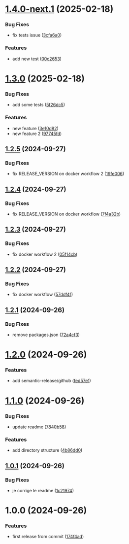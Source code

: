 # [1.4.0-next.1](https://github.com/aureliengiry/semantic-release-test/compare/v1.3.0...v1.4.0-next.1) (2025-02-18)


### Bug Fixes

* fix tests issue ([3cfa6a0](https://github.com/aureliengiry/semantic-release-test/commit/3cfa6a063b52556a511bb92783bd06a8c2efcd5c))


### Features

* add new test ([00c2653](https://github.com/aureliengiry/semantic-release-test/commit/00c26538992e80a2a78dd498ae5b5e900bba0de8))

# [1.3.0](https://github.com/aureliengiry/semantic-release-test/compare/v1.2.5...v1.3.0) (2025-02-18)


### Bug Fixes

* add some tests ([5f26dc5](https://github.com/aureliengiry/semantic-release-test/commit/5f26dc55831aaafa89c34519bdbcdf8b2b2371a9))


### Features

* new feature ([3e10d82](https://github.com/aureliengiry/semantic-release-test/commit/3e10d8292b8527f516a496cb73e1b578776c16a9))
* new feature 2 ([97745fd](https://github.com/aureliengiry/semantic-release-test/commit/97745fdf650946ae146907a5de8cdb80ee81dceb))

## [1.2.5](https://github.com/aureliengiry/semantic-release-test/compare/v1.2.4...v1.2.5) (2024-09-27)


### Bug Fixes

* fix RELEASE_VERSION on docker workflow 2 ([19fe006](https://github.com/aureliengiry/semantic-release-test/commit/19fe006236cb3ed639a3a1df80be2f284d03cfc5))

## [1.2.4](https://github.com/aureliengiry/semantic-release-test/compare/v1.2.3...v1.2.4) (2024-09-27)


### Bug Fixes

* fix RELEASE_VERSION on docker workflow ([7f4a32b](https://github.com/aureliengiry/semantic-release-test/commit/7f4a32b68c5c232bbb6ab3cc01dc1fb529610b8c))

## [1.2.3](https://github.com/aureliengiry/semantic-release-test/compare/v1.2.2...v1.2.3) (2024-09-27)


### Bug Fixes

* fix docker workflow 2 ([05f14cb](https://github.com/aureliengiry/semantic-release-test/commit/05f14cbbdfd32fcb9ae6b121114a4afddc78200a))

## [1.2.2](https://github.com/aureliengiry/semantic-release-test/compare/v1.2.1...v1.2.2) (2024-09-27)


### Bug Fixes

* fix docker workflow ([57ddf41](https://github.com/aureliengiry/semantic-release-test/commit/57ddf418720407cf9a701f1c3579aa95c63456dc))

## [1.2.1](https://github.com/aureliengiry/semantic-release-test/compare/v1.2.0...v1.2.1) (2024-09-26)


### Bug Fixes

* remove packages.json ([72a4cf3](https://github.com/aureliengiry/semantic-release-test/commit/72a4cf323b836bbd54a4cd00ce9efeffb2966e3d))

# [1.2.0](https://github.com/aureliengiry/semantic-release-test/compare/v1.1.0...v1.2.0) (2024-09-26)


### Features

* add semantic-release/github ([fed57e1](https://github.com/aureliengiry/semantic-release-test/commit/fed57e126dcd4971c446d2df864bae447031a7b9))

# [1.1.0](https://github.com/aureliengiry/semantic-release-test/compare/v1.0.1...v1.1.0) (2024-09-26)


### Bug Fixes

* update readme ([7840b58](https://github.com/aureliengiry/semantic-release-test/commit/7840b58f1eec029ea10a1fd6eeda5caffc0499a6))


### Features

* add directory structure ([4b86dd0](https://github.com/aureliengiry/semantic-release-test/commit/4b86dd018c6f4615adfb987e92c65400247ed05e))

## [1.0.1](https://github.com/aureliengiry/semantic-release-test/compare/v1.0.0...v1.0.1) (2024-09-26)


### Bug Fixes

* je corrige le readme ([1c21974](https://github.com/aureliengiry/semantic-release-test/commit/1c219749a95af17c8dc1d6ba209ac007aad3f569))

# 1.0.0 (2024-09-26)


### Features

* first release from commit ([174f4ad](https://github.com/aureliengiry/semantic-release-test/commit/174f4ad2d69d0ea88c14210f1e13463196fdc8de))
